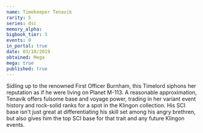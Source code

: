 ```yaml
---
name: Timekeeper Tenavik
rarity: 5
series: dsc
memory_alpha:
bigbook_tier: 3
events: 0
in_portal: true
date: 03/10/2019
obtained: Mega
mega: true
published: true
---
```


Sidling up to the renowned First Officer Burnham, this Timelord siphons her reputation as if he were living on Planet M-113. A reasonable approximation, Tenavik offers fulsome base and voyage power, trading in her variant event history and rock-solid ranks for a spot in the Klingon collection. His SCI base isn't just great at differentiating his skill set among his angry brethren, but also gives him the top SCI base for that trait and any future Klingon events.
